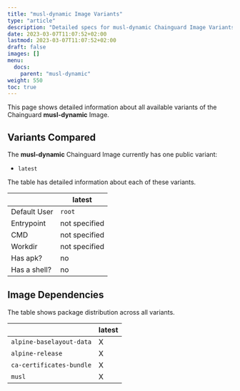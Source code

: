 ```yaml
---
title: "musl-dynamic Image Variants"
type: "article"
description: "Detailed specs for musl-dynamic Chainguard Image Variants"
date: 2023-03-07T11:07:52+02:00
lastmod: 2023-03-07T11:07:52+02:00
draft: false
images: []
menu:
  docs:
    parent: "musl-dynamic"
weight: 550
toc: true
---
```


This page shows detailed information about all available variants of the Chainguard **musl-dynamic** Image.

## Variants Compared
The **musl-dynamic** Chainguard Image currently has one public variant: 

- `latest`

The table has detailed information about each of these variants.

|              | latest        |
|--------------|---------------|
| Default User | `root`        |
| Entrypoint   | not specified |
| CMD          | not specified |
| Workdir      | not specified |
| Has apk?     | no            |
| Has a shell? | no            |

## Image Dependencies
The table shows package distribution across all variants.

|                          | latest |
|--------------------------|--------|
| `alpine-baselayout-data` | X      |
| `alpine-release`         | X      |
| `ca-certificates-bundle` | X      |
| `musl`                   | X      |
